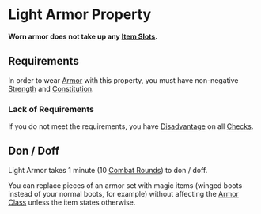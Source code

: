 # Light Armor Property

**Worn armor does not take up any [Item Slots](../../../../Player%20Characters/Derived%20Statistics/Item%20Slots.md).**

## Requirements

In order to wear [Armor](../Armor.md) with this property, you must have non-negative [Strength](../../../../Player%20Characters/Chosen%20Statistics/Strength.md) and [Constitution](../../../../Player%20Characters/Chosen%20Statistics/Constitution.md).

### Lack of Requirements

If you do not meet the requirements, you have [Disadvantage](../../../Game%20Procedures/Die%20Rolling%20Mechanics/Disadvantage.md) on all [Checks](../../../Game%20Procedures/Core%20Procedures/Check.md).

## Don / Doff

Light Armor takes 1 minute (10 [Combat Rounds](../../../Game%20Procedures/Core%20Procedures/Round.md#Combat%20Round)) to don / doff.

You can replace pieces of an armor set with magic items (winged boots instead of your normal boots, for example) without affecting the [Armor Class](../../../../Player%20Characters/Derived%20Statistics/Armor%20Class.md) unless the item states otherwise.
